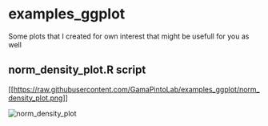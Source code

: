 
# examples_ggplot

Some plots that I created for own interest that might be usefull for you as well

## norm_density_plot.R script

[[https://raw.githubusercontent.com/GamaPintoLab/examples_ggplot/norm_density_plot.png]]


![norm_density_plot](Users/Marina/Documents/R_work/examples_ggplot/norm_density_plot.png)



        
      